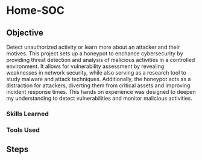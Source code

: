 # Home-SOC

## Objective
Detect unauthorized activity or learn more about an attacker and their motives. This project sets up a honeypot to enchance cybersecurity by providing threat detection and analysis of malicious activities in a controlled environment. It allows for vulnerability assessment by revealing weaknesses in network security, while also serving as a research tool to study malware and attack techniques. Additionally, the honeypot acts as a distraction for attackers, diverting them from critical assets and improving incident response times. This hands on experience was designed to deepen my understanding to detect vulnerabilities and monitor malicious activities.


### Skills Learned 



### Tools Used 



## Steps
